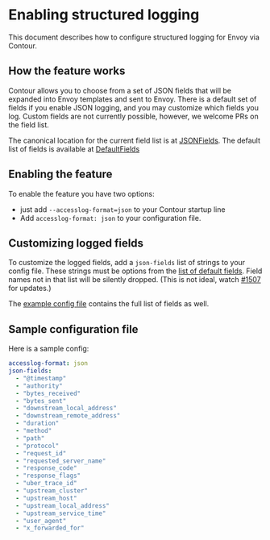 # Enabling structured logging

This document describes how to configure structured logging for Envoy via Contour.

## How the feature works

Contour allows you to choose from a set of JSON fields that will be expanded into Envoy templates and sent to Envoy.
There is a default set of fields if you enable JSON logging, and you may customize which fields you log.
Custom fields are not currently possible, however, we welcome PRs on the field list.

The canonical location for the current field list is at [JSONFields]( https://godoc.org/github.com/projectcontour/contour/internal/envoy#JSONFields).
The default list of fields is available at [DefaultFields](https://godoc.org/github.com/projectcontour/contour/internal/envoy#DefaultFields)

## Enabling the feature

To enable the feature you have two options:

- just add `--accesslog-format=json` to your Contour startup line
- Add `accesslog-format: json` to your configuration file.

## Customizing logged fields

To customize the logged fields, add a `json-fields` list of strings to your config file.
These strings must be options from the [list of default fields](https://godoc.org/github.com/projectcontour/contour/internal/envoy#DefaultFields).
Field names not in that list will be silently dropped. (This is not ideal, watch [#1507](https://github.com/projectcontour/contour/issues/1507) for updates.)

The [example config file](../examples/common/contour-config.yaml) contains the full list of fields as well.

## Sample configuration file

Here is a sample config:

```yaml
accesslog-format: json
json-fields:
  - "@timestamp"
  - "authority"
  - "bytes_received"
  - "bytes_sent"
  - "downstream_local_address"
  - "downstream_remote_address"
  - "duration"
  - "method"
  - "path"
  - "protocol"
  - "request_id"
  - "requested_server_name"
  - "response_code"
  - "response_flags"
  - "uber_trace_id"
  - "upstream_cluster"
  - "upstream_host"
  - "upstream_local_address"
  - "upstream_service_time"
  - "user_agent"
  - "x_forwarded_for"
```
